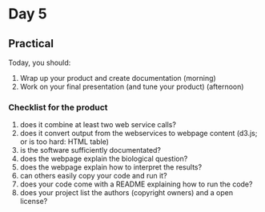 
# Day 5

## Practical

Today, you should:
1. Wrap up your product and create documentation (morning)
1. Work on your final presentation (and tune your product) (afternoon)

### Checklist for the product

1. does it combine at least two web service calls?
1. does it convert output from the webservices to webpage content (d3.js; or is too hard: HTML table)
1. is the software sufficiently documentated?
1. does the webpage explain the biological question?
1. does the webpage explain how to interpret the results?
1. can others easily copy your code and run it?
1. does your code come with a README explaining how to run the code?
1. does your project list the authors (copyright owners) and a open license?
